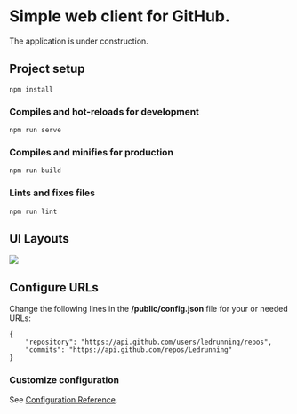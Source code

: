# Simple web client for GitHub. 

The application is under construction.

## Project setup
```
npm install
```

### Compiles and hot-reloads for development
```
npm run serve
```

### Compiles and minifies for production
```
npm run build
```

### Lints and fixes files
```
npm run lint
```

  ## UI Layouts
  
  ![](githubVue.gif)

## Configure URLs

Change the following lines in the **/public/config.json** file for your or needed URLs:  

```
{
    "repository": "https://api.github.com/users/ledrunning/repos",
    "commits": "https://api.github.com/repos/Ledrunning"
}
```

### Customize configuration
See [Configuration Reference](https://cli.vuejs.org/config/).
